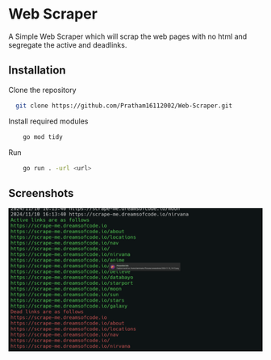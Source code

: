 # Web Scraper

A Simple Web Scraper which will scrap the web pages with no html and segregate the active and deadlinks.

## Installation

Clone the repository

```bash
  git clone https://github.com/Pratham16112002/Web-Scraper.git
```

Install required modules

```bash
    go mod tidy
```

Run

```bash
    go run . -url <url>
```

## Screenshots

![Demo](./assets/Preview.png)
